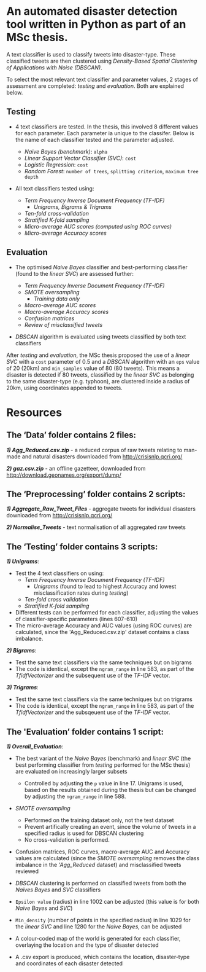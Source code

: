 # An automated disaster detection tool written in Python as part of an MSc thesis.

A text classifier is used to classify tweets into disaster-type. These classified tweets are then clustered using *Density-Based Spatial Clustering of Applications with Noise (DBSCAN)*. 

To select the most relevant text classifier and parameter values, 2 stages of assessment are completed: *testing* and *evaluation*. Both are explained below.

## Testing 
  - 4 text classifiers are tested. In the thesis, this involved 8 different values for each parameter. Each parameter ia unique to the classifer. Below is the name of each classifier tested and the parameter adjusted.
    - *Naive Bayes (benchmark)*: `alpha`
    - *Linear Support Vector Classifier (SVC)*: `cost`
    - *Logistic Regression*: `cost`
    - *Random Forest*: `number of trees`, `splitting criterion`, `maximum tree depth`
    
  - All text classifiers tested using:
    - *Term Frequency Inverse Document Frequency (TF-IDF)*
      - *Unigrams, Bigrams & Trigrams*
    - *Ten-fold cross-validation*
    - *Stratified K-fold sampling*
    - *Micro-average AUC scores (computed using ROC curves)*
    - *Micro-average Accuracy scores*
    
  
## Evaluation 
  - The optimised *Naive Bayes* classifier and best-performing classifier (found to the *linear SVC*) are assessed further:
    - *Term Frequency Inverse Document Frequency (TF-IDF)*
    - *SMOTE oversampling*
      - *Training data only*
    - *Macro-average AUC scores*
    - *Macro-average Accuracy scores*
    - *Confusion matrices*
    - *Review of misclassified tweets*
    
  - *DBSCAN* algorithm is evaluated using tweets classified by both text classifiers 

After *testing* and *evaluation*, the MSc thesis proposed the use of a *linear SVC* with a `cost` parameter of 0.5 and a *DBSCAN* algorithm with an `eps` value of 20 (20km) and `min_samples` value of 80 (80 tweets). This means a disaster is detected if 80 tweets, classified by the *linear SVC* as belonging to the same disaster-type (e.g. typhoon), are clustered inside a radius of 20km, using coordinates appended to tweets.

# Resources

## The ‘Data’ folder contains 2 files:

**_1) Agg_Reduced.csv.zip_** - a reduced corpus of raw tweets relating to man-made and natural disasters downloaded from http://crisisnlp.qcri.org/

**_2) gaz.csv.zip_** - an offline gazetteer, downloaded from http://download.geonames.org/export/dump/



## The ‘Preprocessing’ folder contains 2 scripts:

**_1) Aggregate_Raw_Tweet_Files_** - aggregate tweets for individual disasters downloaded from http://crisisnlp.qcri.org/

**_2) Normalise_Tweets_** - text normalisation of all aggregated raw tweets



## The ‘Testing’ folder contains 3 scripts:

**_1) Unigrams_**:
  - Test the 4 text classifiers on using:
    - *Term Frequency Inverse Document Frequency (TF-IDF)*
      - *Unigrams* (found to lead to highest Accuracy and lowest misclassification rates during *testing*)
    - *Ten-fold cross validation*
    - *Stratified K-fold sampling*
  - Different tests can be performed for each classifier, adjusting the values of classifier-specific parameters (lines 607-610)
  - The micro-average Accuracy and AUC values (using ROC curves) are calculated, since the 'Agg_Reduced.csv.zip' dataset contains a class imbalance.

**_2) Bigrams_**: 
  - Test the same text classifiers via the same techniques but on bigrams
  - The code is identical, except the `ngram_range` in line 583, as part of the *TfidfVectorizer* and the subsequent use of the *TF-IDF* vector.

**_3) Trigrams_**:
  - Test the same text classifiers via the same techniques but on trigrams
  - The code is identical, except the `ngram_range` in line 583, as part of the *TfidfVectorizer* and the subsqeuent use of the *TF-IDF* vector.


## The 'Evaluation’ folder contains 1 script:

**_1) Overall_Evaluation_**:
  - The best variant of the *Naive Bayes* (benchmark) and *linear SVC* (the best performing classifier from *testing* performed for the MSc thesis) are evaluated on increasingly larger subsets
    - Controlled by adjusting the `p` value in line 17. Unigrams is used, based on the results obtained during the thesis but can be changed by adjusting the `ngram_range` in line 588. 

  - *SMOTE oversampling*
    - Performed on the training dataset only, not the test dataset
    - Prevent artifically creating an event, since the volume of tweets in a specified radius is used for DBSCAN clustering
    - No cross-validation is performed. 

  - Confusion matrices, ROC curves, macro-average AUC and Accuracy values are calculated (since the *SMOTE oversampling* removes the class imbalance in the *'Agg_Reduced* dataset) and misclassified tweets reviewed 

  - *DBSCAN* clustering is performed on classified tweets from both the *Naives Bayes* and *SVC* classifiers
  - `Epsilon value` (radius) in line 1002 can be adjusted (this value is for both *Naive Bayes* and *SVC*)
  - `Min_density` (number of points in the specified radius) in line 1029 for the *linear SVC* and line 1280 for the *Naive Bayes*, can be adjusted

   - A colour-coded map of the world is generated for each classifier, overlaying the location and the type of disaster detected
   - A .csv export is produced, which contains the location, disaster-type and coordinates of each disaster detected

